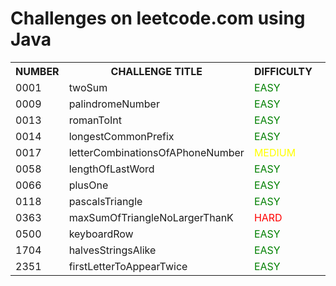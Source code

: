 <h1>Challenges on leetcode.com using Java</h1>

<table>
  <tr>
    <th>NUMBER</th>
    <th>CHALLENGE TITLE</th>
    <th>DIFFICULTY</th>
    <th></th>
  </tr>
  <tr>
    <td>0001</td>
    <td>twoSum</td>
    <td><span style="color:green">EASY</span></td>
    <td><img src="https://i.imgur.com/5l8gBLT.png" style="width:15px;"></td>
  </tr>
  <tr>
    <td>0009</td>
    <td>palindromeNumber</td>
    <td style="color:green">EASY</td>
    <td><img src="https://i.imgur.com/5l8gBLT.png" style="width:15px;"></td>    
  </tr>
  <tr>
    <td>0013</td>
    <td>romanToInt</td>
    <td style="color:green">EASY</td>
    <td><img src="https://i.imgur.com/5l8gBLT.png" style="width:15px;"></td>
  </tr>
  <tr>
    <td>0014</td>
    <td>longestCommonPrefix</td>
    <td style="color:green">EASY</td>
    <td><img src="https://i.imgur.com/5l8gBLT.png" style="width:15px;"></td>
  </tr>
  <tr>
    <td>0017</td>
    <td>letterCombinationsOfAPhoneNumber</td>
    <td style="color:yellow">MEDIUM</td>
    <td><img src="https://i.imgur.com/5l8gBLT.png" style="width:15px;"></td>
  </tr>
  <tr>
    <td>0058</td>
    <td>lengthOfLastWord</td>
    <td style="color:green">EASY</td>
    <td><img src="https://i.imgur.com/5l8gBLT.png" style="width:15px;"></td>
  </tr>
  <tr>
    <td>0066</td>
    <td>plusOne</td>
    <td style="color:green">EASY</td>
    <td><img src="https://i.imgur.com/5l8gBLT.png" style="width:15px;"></td>
  </tr>
    <tr>
    <td>0118</td>
    <td>pascalsTriangle</td>
    <td style="color:green">EASY</td>
    <td><img src="https://i.imgur.com/5l8gBLT.png" style="width:15px;"></td>
  </tr>
    <tr>
    <td>0363</td>
    <td>maxSumOfTriangleNoLargerThanK</td>
    <td style="color:red">HARD</td>
    <td></td>
  </tr>
  <tr>
    <td>0500</td>
    <td>keyboardRow</td>
    <td style="color:green">EASY</td>
    <td><img src="https://i.imgur.com/5l8gBLT.png" style="width:15px;"></td>
  </tr>
  <tr>
    <td>1704</td>
    <td>halvesStringsAlike</td>
    <td style="color:green">EASY</td>
    <td><img src="https://i.imgur.com/5l8gBLT.png" style="width:15px;"></td>
  </tr>
  <tr>
    <td>2351</td>
    <td>firstLetterToAppearTwice</td>
    <td style="color:green">EASY</td>
    <td><img src="https://i.imgur.com/5l8gBLT.png" style="width:15px;"></td>
  </tr>
</table>
